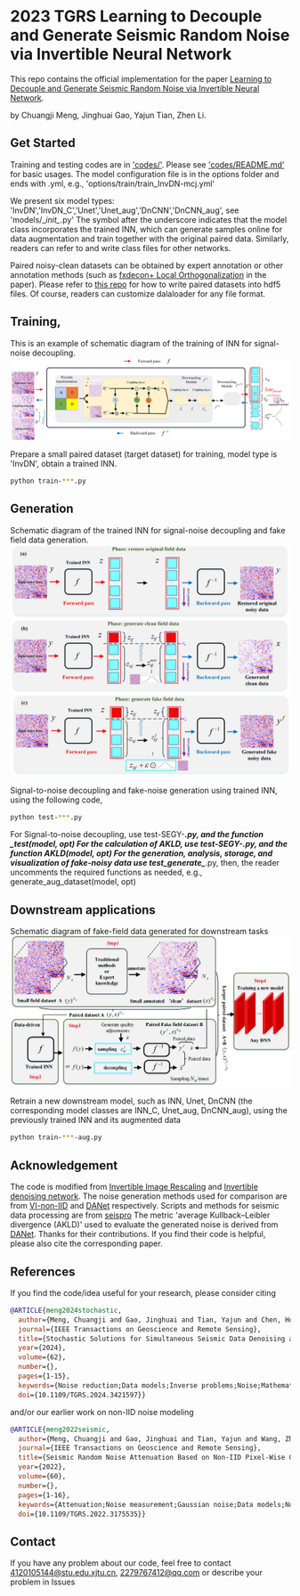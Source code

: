 # 2023 TGRS Learning to Decouple and Generate Seismic Random Noise via Invertible Neural Network
This repo contains the official implementation for the paper [Learning to Decouple and Generate Seismic Random Noise via Invertible Neural Network](https://ieeexplore.ieee.org/document/10227303). 

by Chuangji Meng, Jinghuai Gao, Yajun Tian, Zhen Li.


## Get Started
Training and testing codes are in ['codes/'](./codes/). Please see ['codes/README.md'](./codes/README.md) for basic usages.
The model configuration file is in the options folder and ends with .yml, e.g., 'options/train/train_InvDN-mcj.yml'

We present six model types: 'InvDN','InvDN_C','Unet','Unet_aug','DnCNN','DnCNN_aug', see 'models/\__init\__.py'
The symbol after the underscore indicates that the model class incorporates the trained INN, which can generate samples online for data augmentation and 
train together with the original paired data. Similarly, readers can refer to and write class files for other networks.

Paired noisy-clean datasets can be obtained by expert annotation or other annotation methods (such as [fxdecon+ Local Orthogonalization](https://github.com/mengchuangji/SRNGF/tree/main/seispro/localortho) in the paper).
Please refer to [this repo](https://github.com/mengchuangji/SRNGF/tree/main/seispro/localortho) for how to write paired datasets into hdf5 files. Of course, readers can customize dalaloader for any file format.

## Training, 

This is an example of schematic diagram of the training of INN for signal-noise decoupling.
![INN_train](assets/INN_train.jpg)

Prepare a small paired dataset (target dataset) for training, model type is 'InvDN', obtain a trained INN.
```bash
python train-***.py 
```

## Generation 
Schematic diagram of the trained INN for signal-noise decoupling and fake field data generation.
![INN_generate](assets/INN_generate.jpg)

Signal-to-noise decoupling and fake-noise generation using trained INN, using the following code,
```bash
python test-***.py 
```
For Signal-to-noise decoupling, use test-SEGY-***.py, and the function ***\_test(model, opt)
For the calculation of AKLD, use test-SEGY-***.py, and the function AKLD(model, opt)
For the generation, analysis, storage, and visualization of fake-noisy data use test_generate\_***.py, 
then, the reader uncomments the required functions as needed, e.g., generate_aug_dataset(model, opt)

## Downstream applications
Schematic diagram of fake-field data generated for downstream tasks
![workflow](assets/workflow.jpg)

Retrain a new downstream model, such as INN, Unet, DnCNN (the corresponding model classes are INN_C, Unet_aug, DnCNN_aug),
using the previously trained INN and its augmented data 
```bash
python train-***-aug.py 
```

## Acknowledgement
The code is modified from [Invertible Image Rescaling](https://github.com/pkuxmq/Invertible-Image-Rescaling) and [Invertible denoising network](https://github.com/Yang-Liu1082/InvDN). 
The noise generation methods used for comparison are from [VI-non-IID](https://github.com/mengchuangji/VI-Non-IID) and [DANet](https://github.com/zsyOAOA/DANet) respectively.
Scripts and methods for seismic data processing are from [seispro](https://github.com/mengchuangji/SRNGF/tree/main/seispro)
The metric 'average Kullback–Leibler divergence (AKLD)' used to evaluate the generated noise is derived from [DANet](https://github.com/zsyOAOA/DANet).
Thanks for their contributions. If you find their code is helpful, please also cite the corresponding paper. 

## References

If you find the code/idea useful for your research, please consider citing

```bib
@ARTICLE{meng2024stochastic,
  author={Meng, Chuangji and Gao, Jinghuai and Tian, Yajun and Chen, Hongling and Zhang, Wei and Luo, Renyu},
  journal={IEEE Transactions on Geoscience and Remote Sensing}, 
  title={Stochastic Solutions for Simultaneous Seismic Data Denoising and Reconstruction via Score-Based Generative Models}, 
  year={2024},
  volume={62},
  number={},
  pages={1-15},
  keywords={Noise reduction;Data models;Inverse problems;Noise;Mathematical models;Training;Stochastic processes;Denoising;Langevin dynamics;posterior sampling;reconstruction;score-based generative models (SGMs);stochastic solutions},
  doi={10.1109/TGRS.2024.3421597}}
```

and/or our earlier work on non-IID noise modeling

```bib
@ARTICLE{meng2022seismic,
  author={Meng, Chuangji and Gao, Jinghuai and Tian, Yajun and Wang, Zhiqiang},
  journal={IEEE Transactions on Geoscience and Remote Sensing}, 
  title={Seismic Random Noise Attenuation Based on Non-IID Pixel-Wise Gaussian Noise Modeling}, 
  year={2022},
  volume={60},
  number={},
  pages={1-16},
  keywords={Attenuation;Noise measurement;Gaussian noise;Data models;Noise reduction;Noise level;Training;Deep learning (DL);noise estimation;noise modeling;non-independently identically distribution (IID);seismic random noise attenuation (NA);variational inference (VI)},
  doi={10.1109/TGRS.2022.3175535}}
```


## Contact
If you have any problem about our code, feel free to contact <4120105144@stu.edu.xjtu.cn>, <2279767412@qq.com> or describe your problem in Issues
